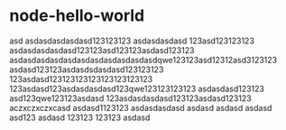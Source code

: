 # node-hello-world
asd
asdasdasdasdasd123123123
asdasdasdasd
123asd123123123
asdasdasdasdasd123123asd123123asdasd123123
asdasdasdasdasdasdasdasdasdasdasdqwe123123asd12312asd3123123
asdasd123123asdasdsdasdasd123123123
123asdasd123123123123123123123123
123asdasd123asdasdasdasd123qwe123123123123
asdasdasd123123
asd123qwe123123asdasd
123asdasdasdasd123123asdasd123123
aczxczxczxcasd
asdasd1123123
asdasdasdasd
asdasd
asdasd
asdasd
asd123
asdasd
123123
123123
asdasd
